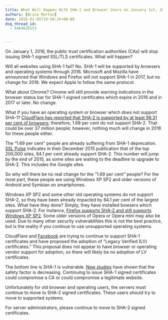 ```yaml
---
title: What Will Happen With SHA-1 and Browser Users on January 1st, 2016?
authors: [Bruce Morton]
date: 2016-01-05T19:50:25+00:00
dsq_thread_id:
  - 4464620153


---
```

On January 1, 2016, the public trust certification authorities (CAs) will stop issuing SHA-1 signed SSL/TLS certificates. What will happen?

Will all websites using SHA-1 fail? No. SHA-1 will be supported by browsers and operating systems through 2016. Microsoft and Mozilla have announced that Windows and Firefox will not support SHA-1 in 2017, but no change for 2016. We expect Apple to follow the same protocol.

What about Chrome? Chrome will still provide warning indications in the browser status bar for SHA-1 signed certificates which expire in 2016 and in 2017 or later. No change.

What if you have an operating system or browser which does not support SHA-1? [CloudFlare has reported that SHA-2 is supported by at least 98.31 per cent of browsers][1]; therefore, 1.69 per cent do not support SHA-2. That could be over 37 million people; however, nothing much will change in 2016 for these people either.

The “1.69 per cent” people are already suffering from SHA-1 deprecation. [SSL Pulse][2] indicates in their December 2015 publication that of the top 200,000 sites, 84.1 per cent already support SHA-2. This number will jump by the end of 2015, as some sites are waiting to the deadline to upgrade to SHA-2. This includes the Google sites.

So why will there be no real change for the “1.69 per cent” people? For the most part, these people are using Windows XP SP2 and older versions of Android and Symbian on smartphones.

Windows XP SP2 and some other old operating systems do not support SHA-2, so they have been already impacted by 84.1 per cent of the largest sites. What have they done? Simply, they have installed bowsers which support SHA-2. For instance, [Firefox supports SHA-2 and still supports Windows XP SP2][3]. Some older versions of Opera or Opera mini may also be used. Due to many other security vulnerabilities this is not the best practice, but is the reality if you continue to use unsupported operating systems.

CloudFlare and [Facebook][4] are trying to continue to support SHA-1 certificates and have proposed the adoption of “Legacy Verified (LV) certificates.” This proposal does not appear to have browser or operating vendor support for adoption, so there will likely be no adoption of LV certificates.

The bottom line is SHA-1 is vulnerable. [New studies][5] have shown that the safety factor is decreasing. Continuing to issue SHA-1 signed certificates could compromise a CA or could compromise a legitimate website.

Unfortunately for old browser and operating users, the servers must continue to move to SHA-2 signed certificates. These users should try to move to supported systems.

For server administrators, please continue to move to SHA-2 signed certificates.

 [1]: https://blog.cloudflare.com/sha-1-deprecation-no-browser-left-behind/
 [2]: https://www.trustworthyinternet.org/ssl-pulse/
 [3]: https://www.mozilla.org/en-US/firefox/43.0/system-requirements/
 [4]: https://www.facebook.com/notes/alex-stamos/the-sha-1-sunset/10153782990367929
 [5]: https://www.entrust.com/keep-moving-to-sha-2-leading-browsers-fast-track-sha-1-deprecation/
